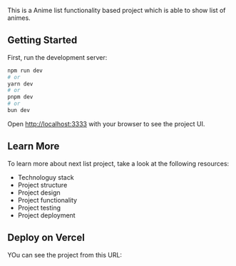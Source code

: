 This is a Anime list functionality based project which is able to show list of animes.

## Getting Started

First, run the development server:

```bash
npm run dev
# or
yarn dev
# or
pnpm dev
# or
bun dev
```

Open [http://localhost:3333](http://localhost:3333) with your browser to see the project UI.

## Learn More

To learn more about next list project, take a look at the following resources:

- Technologuy stack
- Project structure
- Project design
- Project functionality
- Project testing
- Project deployment

## Deploy on Vercel

YOu can see the project from this URL:
